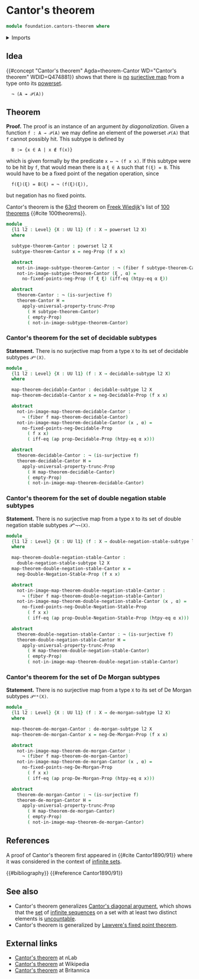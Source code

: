 # Cantor's theorem

```agda
module foundation.cantors-theorem where
```

<details><summary>Imports</summary>

```agda
open import foundation.action-on-identifications-functions
open import foundation.decidable-propositions
open import foundation.decidable-subtypes
open import foundation.dependent-pair-types
open import foundation.double-negation-stable-propositions
open import foundation.function-extensionality-axiom
open import foundation.logical-equivalences
open import foundation.negation
open import foundation.powersets
open import foundation.propositional-truncations
open import foundation.surjective-maps
open import foundation.universe-levels

open import foundation-core.empty-types
open import foundation-core.fibers-of-maps

open import logic.de-morgan-propositions
open import logic.de-morgan-subtypes
open import logic.double-negation-stable-subtypes
```

</details>

## Idea

{{#concept "Cantor's theorem" Agda=theorem-Cantor WD="Cantor's theorem" WDID=Q474881}}
shows that there is [no](foundation-core.negation.md)
[surjective map](foundation.surjective-maps.md) from a type onto its
[powerset](foundation.powersets.md).

```text
  ¬ (A ↠ 𝒫(A))
```

## Theorem

**Proof.** The proof is an instance of an argument _by diagonalization_. Given a
function `f : A → 𝒫(A)` we may define an element of the powerset `𝒫(A)` that `f`
cannot possibly hit. This subtype is defined by

```text
  B := {x ∈ A | x ∉ f(x)}
```

which is given formally by the predicate `x ↦ ¬ (f x x)`. If this subtype were
to be hit by `f`, that would mean there is a `ξ ∈ A` such that `f(ξ) = B`. This
would have to be a fixed point of the negation operation, since

```text
  f(ξ)(ξ) = B(ξ) = ¬ (f(ξ)(ξ)),
```

but negation has no fixed points.

Cantor's theorem is the [63rd](literature.100-theorems.md#63) theorem on
[Freek Wiedijk](http://www.cs.ru.nl/F.Wiedijk/)'s list of
[100 theorems](literature.100-theorems.md) {{#cite 100theorems}}.

```agda
module _
  {l1 l2 : Level} {X : UU l1} (f : X → powerset l2 X)
  where

  subtype-theorem-Cantor : powerset l2 X
  subtype-theorem-Cantor x = neg-Prop (f x x)

  abstract
    not-in-image-subtype-theorem-Cantor : ¬ (fiber f subtype-theorem-Cantor)
    not-in-image-subtype-theorem-Cantor (ξ , α) =
      no-fixed-points-neg-Prop (f ξ ξ) (iff-eq (htpy-eq α ξ))

  abstract
    theorem-Cantor : ¬ (is-surjective f)
    theorem-Cantor H =
      apply-universal-property-trunc-Prop
        ( H subtype-theorem-Cantor)
        ( empty-Prop)
        ( not-in-image-subtype-theorem-Cantor)
```

### Cantor's theorem for the set of decidable subtypes

**Statement.** There is no surjective map from a type `X` to its set of
decidable subtypes `𝒫ᵈ(X)`.

```agda
module _
  {l1 l2 : Level} {X : UU l1} (f : X → decidable-subtype l2 X)
  where

  map-theorem-decidable-Cantor : decidable-subtype l2 X
  map-theorem-decidable-Cantor x = neg-Decidable-Prop (f x x)

  abstract
    not-in-image-map-theorem-decidable-Cantor :
      ¬ (fiber f map-theorem-decidable-Cantor)
    not-in-image-map-theorem-decidable-Cantor (x , α) =
      no-fixed-points-neg-Decidable-Prop
        ( f x x)
        ( iff-eq (ap prop-Decidable-Prop (htpy-eq α x)))

  abstract
    theorem-decidable-Cantor : ¬ (is-surjective f)
    theorem-decidable-Cantor H =
      apply-universal-property-trunc-Prop
        ( H map-theorem-decidable-Cantor)
        ( empty-Prop)
        ( not-in-image-map-theorem-decidable-Cantor)
```

### Cantor's theorem for the set of double negation stable subtypes

**Statement.** There is no surjective map from a type `X` to its set of double
negation stable subtypes `𝒫^¬¬(X)`.

```agda
module _
  {l1 l2 : Level} {X : UU l1} (f : X → double-negation-stable-subtype l2 X)
  where

  map-theorem-double-negation-stable-Cantor :
    double-negation-stable-subtype l2 X
  map-theorem-double-negation-stable-Cantor x =
    neg-Double-Negation-Stable-Prop (f x x)

  abstract
    not-in-image-map-theorem-double-negation-stable-Cantor :
      ¬ (fiber f map-theorem-double-negation-stable-Cantor)
    not-in-image-map-theorem-double-negation-stable-Cantor (x , α) =
      no-fixed-points-neg-Double-Negation-Stable-Prop
        ( f x x)
        ( iff-eq (ap prop-Double-Negation-Stable-Prop (htpy-eq α x)))

  abstract
    theorem-double-negation-stable-Cantor : ¬ (is-surjective f)
    theorem-double-negation-stable-Cantor H =
      apply-universal-property-trunc-Prop
        ( H map-theorem-double-negation-stable-Cantor)
        ( empty-Prop)
        ( not-in-image-map-theorem-double-negation-stable-Cantor)
```

### Cantor's theorem for the set of De Morgan subtypes

**Statement.** There is no surjective map from a type `X` to its set of De
Morgan subtypes `𝒫ᵈᵐ(X)`.

```agda
module _
  {l1 l2 : Level} {X : UU l1} (f : X → de-morgan-subtype l2 X)
  where

  map-theorem-de-morgan-Cantor : de-morgan-subtype l2 X
  map-theorem-de-morgan-Cantor x = neg-De-Morgan-Prop (f x x)

  abstract
    not-in-image-map-theorem-de-morgan-Cantor :
      ¬ (fiber f map-theorem-de-morgan-Cantor)
    not-in-image-map-theorem-de-morgan-Cantor (x , α) =
      no-fixed-points-neg-De-Morgan-Prop
        ( f x x)
        ( iff-eq (ap prop-De-Morgan-Prop (htpy-eq α x)))

  abstract
    theorem-de-morgan-Cantor : ¬ (is-surjective f)
    theorem-de-morgan-Cantor H =
      apply-universal-property-trunc-Prop
        ( H map-theorem-de-morgan-Cantor)
        ( empty-Prop)
        ( not-in-image-map-theorem-de-morgan-Cantor)
```

## References

A proof of Cantor's theorem first appeared in {{#cite Cantor1890/91}} where it
was considered in the context of [infinite sets](set-theory.infinite-sets.md).

{{#bibliography}} {{#reference Cantor1890/91}}

## See also

- Cantor's theorem generalizes
  [Cantor's diagonal argument](set-theory.cantors-diagonal-argument.md), which
  shows that the [set](foundation-core.sets.md) of
  [infinite sequences](foundation.sequences.md) on a set with at least two
  distinct elements is [uncountable](set-theory.uncountable-sets.md).
- Cantor's theorem is generalized by
  [Lawvere's fixed point theorem](foundation.lawveres-fixed-point-theorem.md).

## External links

- [Cantor's theorem](https://ncatlab.org/nlab/show/Cantor%27s+theorem) at $n$Lab
- [Cantor's theorem](https://en.wikipedia.org/wiki/Cantor%27s_theorem) at
  Wikipedia
- [Cantor's theorem](https://www.britannica.com/science/Cantors-theorem) at
  Britannica
